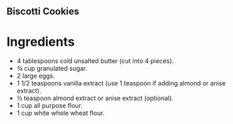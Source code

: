## Biscotti Cookies

# Ingredients

- 4 tablespoons cold unsalted butter (cut into 4 pieces).
- ¾ cup granulated sugar.
- 2 large eggs.
- 1 1/2 teaspoons vanilla extract (use 1 teaspoon if adding almond or anise extract).
- ½ teaspoon almond extract or anise extract (optional).
- 1 cup all purpose flour.
- 1 cup white whole wheat flour.